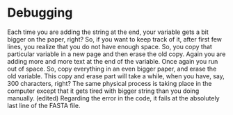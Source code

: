 # Debugging


Each time you are adding the string at the end, your variable gets a bit bigger on the paper, right?
So, if you want to keep track of it, after first few lines, you realize that you do not have enough space. So, you copy that particular variable in a new page and then erase the old copy.
Again you are adding more and more text at the end of the variable. Once again you run out of space. So, copy everything in an even bigger paper, and erase the old variable.
This copy and erase part will take a while, when you have, say, 300 characters, right?
The same physical process is taking place in the computer except that it gets tired with bigger string than you doing manually.
(edited)
Regarding the error in the code, it fails at the absolutely last line of the FASTA file. 

